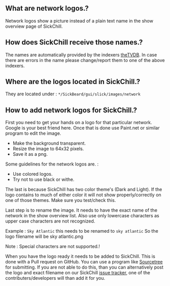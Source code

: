 ## What are network logos.?  

Network logos show a picture instead of a plain text name in the show overview page of SickChill. 

## How does SickChill receive those names.?  

The names are automatically provided by the indexers [theTVDB](http://thetvdb.com/).
In case there are errors in the name please change/report them to one of the above indexers.

## Where are the logos located in SickChill.?  

They are located under :  `*/SickBeard/gui/slick/images/network`

## How to add network logos for SickChill.?  

First you need to get your hands on a logo for that particular network. Google is your best friend here.
Once that is done use Paint.net or similar program to edit the image.

* Make the background transparent.
* Resize the image to 64x32 pixels.
* Save it as a png.

Some guidelines for the network logos are. :

* Use colored logos.
* Try not to use black or withe.

The last is because SickChill has two color theme's (Dark and Light). If the logo contains to much of either color it will not show properly/correctly on one of those themes. Make sure you test/check this.

Last step is to rename the image. It needs to have the exact name of the network in the show overview list.
Also use only lowercase characters as upper case characters are not recognized.

Example : `Sky Atlantic`   this needs to be renamed to `sky atlantic` So the logo filename will be sky atlantic.png

Note : Special characters are not supported.!

When you have the logo ready it needs to be added to SickChill. This is done with a Pull request on GitHub. You can use a program like [Sourcetree](https://www.sourcetreeapp.com/) for submitting.
If you are not able to do this, than you can alternatively post the logo and exact filename on our SickChill [issue tracker](https://github.com/SickChill/SickChill/issues ), one of the contributers/developers will than add it for you.
